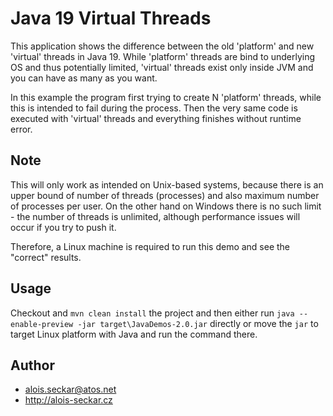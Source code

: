 # Java 19 Virtual Threads

This application shows the difference between the old 'platform' and new 'virtual' threads
in Java 19. While 'platform' threads are bind to underlying OS and thus potentially limited,
'virtual' threads exist only inside JVM and you can have as many as you want. 

In this example the program first trying to create N 'platform' threads, while this is
intended to fail during the process. Then the very same code is executed with 'virtual'
threads and everything finishes without runtime error.

## Note
This will only work as intended on Unix-based systems, because there is an upper bound of
number of threads (processes) and also maximum number of processes per user. On the other
hand on Windows there is no such limit - the number of threads is unlimited, although
performance issues will occur if you try to push it.

Therefore, a Linux machine is required to run this demo and see the "correct" results.

## Usage
Checkout and `mvn clean install` the project and then either run
`java --enable-preview -jar target\JavaDemos-2.0.jar` directly or move the `jar` 
to target Linux platform with Java and run the command there.

## Author
* alois.seckar@atos.net
* http://alois-seckar.cz
